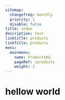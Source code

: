 ```yaml
---
sitemap:
  changefreq: monthly
  priority: 1
  disable: false
title: index
description: test
linktitle: products
linkTitle: products
menu:
  mainmenu:
    name: ProductsKG
    pageRef: /products
    weight: 3
---
```


# hellow world
